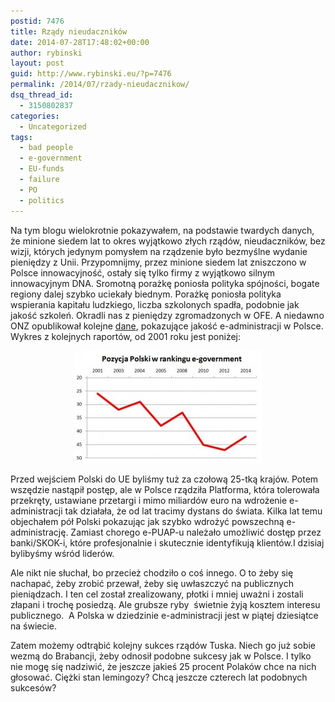 ```yaml
---
postid: 7476
title: Rządy nieudaczników
date: 2014-07-28T17:48:02+00:00
author: rybinski
layout: post
guid: http://www.rybinski.eu/?p=7476
permalink: /2014/07/rzady-nieudacznikow/
dsq_thread_id:
  - 3150802837
categories:
  - Uncategorized
tags:
  - bad people
  - e-government
  - EU-funds
  - failure
  - PO
  - politics
---
```

Na tym blogu wielokrotnie pokazywałem, na podstawie twardych danych, że minione siedem lat to okres wyjątkowo złych rządów, nieudaczników, bez wizji, których jedynym pomysłem na rządzenie było bezmyślne wydanie pieniędzy z Unii. Przypomnijmy, przez minione siedem lat zniszczono w Polsce innowacyjność, ostały się tylko firmy z wyjątkowo silnym innowacyjnym DNA. Sromotną porażkę poniosła polityka spójności, bogate regiony dalej szybko uciekały biednym. Porażkę poniosła polityka wspierania kapitału ludzkiego, liczba szkolonych spadła, podobnie jak jakość szkoleń. Okradli nas z pieniędzy zgromadzonych w OFE. A niedawno ONZ opublikował kolejne [dane](http://unpan3.un.org/egovkb/en-us/Reports/UN-E-Government-Survey-2014), pokazujące jakość e-administracji w Polsce. Wykres z kolejnych raportów, od 2001 roku jest poniżej:

<p style="text-align: center;">
  <a href="/uploads/2014/07/UN_e-gov_PL.jpg"><img class="size-medium wp-image-7477 aligncenter" title="UN_e-gov_PL" src="/uploads/2014/07/UN_e-gov_PL-300x180.jpg" alt="" width="300" height="180" /></a>
</p>

Przed wejściem Polski do UE byliśmy tuż za czołową 25-tką krajów. Potem wszędzie nastąpił postęp, ale w Polsce rządziła Platforma, która tolerowała przekręty, ustawiane przetargi i mimo miliardów euro na wdrożenie e-administracji tak działała, że od lat tracimy dystans do świata. Kilka lat temu objechałem pół Polski pokazując jak szybko wdrożyć powszechną e-administrację. Zamiast chorego e-PUAP-u należało umożliwić dostęp przez banki/SKOK-i, które profesjonalnie i skutecznie identyfikują klientów.I dzisiaj bylibyśmy wśród liderów.

Ale nikt nie słuchał, bo przecież chodziło o coś innego. O to żeby się nachapać, żeby zrobić przewał, żeby się uwłaszczyć na publicznych pieniądzach. I ten cel został zrealizowany, płotki i mniej uważni i zostali złapani i trochę posiedzą. Ale grubsze ryby  świetnie żyją kosztem interesu publicznego.  A Polska w dziedzinie e-administracji jest w piątej dziesiątce na świecie.

Zatem możemy odtrąbić kolejny sukces rządów Tuska. Niech go już sobie wezmą do Brabancji, żeby odnosił podobne sukcesy jak w Polsce. I tylko nie mogę się nadziwić, że jeszcze jakieś 25 procent Polaków chce na nich głosować. Ciężki stan lemingozy? Chcą jeszcze czterech lat podobnych sukcesów?
